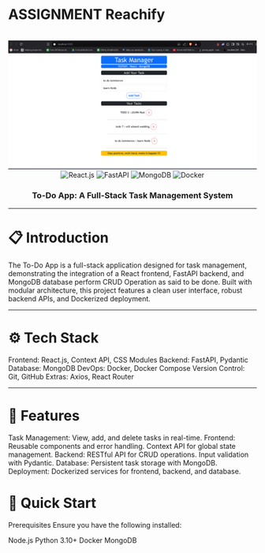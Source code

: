 # ASSIGNMENT Reachify #

  <div align="center"> <br />   <img src= "https://github.com/Akpan123/project_reachify/blob/main/frontend/public/SITE%20IMAGE.png" alt="Project Banner"> <br /> <div> <img src="https://img.shields.io/badge/-React-black?style=for-the-badge&logoColor=white&logo=react&color=61DAFB" alt="React.js" /> <img src="https://img.shields.io/badge/-FastAPI-black?style=for-the-badge&logoColor=white&logo=fastapi&color=009688" alt="FastAPI" /> <img src="https://img.shields.io/badge/-MongoDB-black?style=for-the-badge&logoColor=white&logo=mongodb&color=47A248" alt="MongoDB" /> <img src="https://img.shields.io/badge/-Docker-black?style=for-the-badge&logoColor=white&logo=docker&color=2496ED" alt="Docker" /> </div> <h3 align="center">To-Do App: A Full-Stack Task Management System</h3> </div>

<hr>

# 📋 Introduction #
The To-Do App is a full-stack application designed for task management, demonstrating the integration of a React frontend, FastAPI backend, and MongoDB database perform CRUD Operation as said to be done. Built with modular architecture, this project features a clean user interface, robust backend APIs, and Dockerized deployment.

<hr>

# ⚙️ Tech Stack #

Frontend: React.js, Context API, CSS Modules
Backend: FastAPI, Pydantic
Database: MongoDB
DevOps: Docker, Docker Compose
Version Control: Git, GitHub
Extras: Axios, React Router


<hr>



# 🌟 Features #

Task Management:
View, add, and delete tasks in real-time.
Frontend:
Reusable components and error handling.
Context API for global state management.
Backend:
RESTful API for CRUD operations.
Input validation with Pydantic.
Database:
Persistent task storage with MongoDB.
Deployment:
Dockerized services for frontend, backend, and database.


# 🤸 Quick Start #

Prerequisites
Ensure you have the following installed:

Node.js
Python 3.10+
Docker
MongoDB
